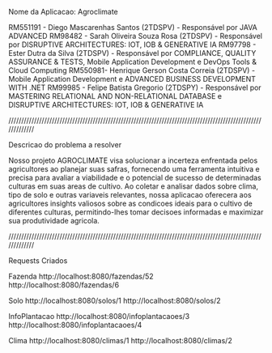 Nome da Aplicacao: Agroclimate

RM551191 - Diego Mascarenhas Santos (2TDSPV) - Responsável por JAVA ADVANCED
RM98482 - Sarah Oliveira Souza Rosa (2TDSPV) - Responsável por DISRUPTIVE ARCHITECTURES: IOT, IOB & GENERATIVE IA
RM97798 - Ester Dutra da Silva (2TDSPV) - Responsável por COMPLIANCE, QUALITY ASSURANCE & TESTS, Mobile Application Development e DevOps Tools & Cloud Computing
RM550981- Henrique Gerson Costa Correia (2TDSPV) - Mobile Application Development e ADVANCED BUSINESS DEVELOPMENT WITH .NET
RM99985 - Felipe Batista Gregorio (2TDSPY) - Responsável por MASTERING RELATIONAL AND NON-RELATIONAL DATABASE e DISRUPTIVE ARCHITECTURES: IOT, IOB & GENERATIVE IA

/////////////////////////////////////////////////////////////////////////////////////////////////////////////

Descricao do problema a resolver

Nosso projeto AGROCLIMATE visa solucionar a incerteza enfrentada pelos agricultores ao planejar suas safras, 
fornecendo uma ferramenta intuitiva e precisa para avaliar a viabilidade e o potencial de sucesso de determinadas culturas em suas areas de cultivo. 
Ao coletar e analisar dados sobre clima, tipo de solo e outras variaveis relevantes, nossa aplicacao oferecera aos agricultores insights valiosos 
sobre as condicoes ideais para o cultivo de diferentes culturas, permitindo-lhes tomar decisoes informadas e maximizar sua produtividade agricola.

/////////////////////////////////////////////////////////////////////////////////////////////////////////////

Requests Criados

Fazenda
http://localhost:8080/fazendas/52 
http://localhost:8080/fazendas/6

Solo 
http://localhost:8080/solos/1 
http://localhost:8080/solos/2

InfoPlantacao
http://localhost:8080/infoplantacaoes/3 
http://localhost:8080/infoplantacaoes/4

Clima 
http://localhost:8080/climas/1
http://localhost:8080/climas/2


